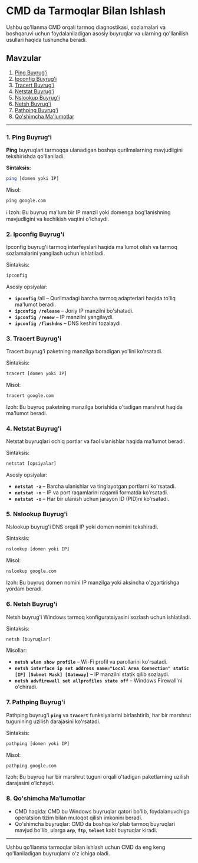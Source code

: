 # CMD da Tarmoqlar Bilan Ishlash

Ushbu qo'llanma CMD orqali tarmoq diagnostikasi, sozlamalari va boshqaruvi uchun foydalaniladigan asosiy buyruqlar va ularning qo'llanilish usullari haqida tushuncha beradi.

## Mavzular

1. [Ping Buyrug'i](#ping-buyrug-i)
2. [Ipconfig Buyrug'i](#ipconfig-buyrug-i)
3. [Tracert Buyrug'i](#tracert-buyrug-i)
4. [Netstat Buyrug'i](#netstat-buyrug-i)
5. [Nslookup Buyrug'i](#nslookup-buyrug-i)
6. [Netsh Buyrug'i](#netsh-buyrug-i)
7. [Pathping Buyrug'i](#pathping-buyrug-i)
8. [Qo'shimcha Ma'lumotlar](#qo-shimcha-ma-lumotlar)

---
### 1. Ping Buyrug'i

**Ping** buyruqlari tarmoqqa ulanadigan boshqa qurilmalarning mavjudligini tekshirishda qo'llaniladi.

**Sintaksis:**
```bash
ping [domen yoki IP]
```
Misol:
```cmd
ping google.com
```
ℹ Izoh: Bu buyruq ma'lum bir IP manzil yoki domenga bog'lanishning mavjudligini va kechikish vaqtini o'lchaydi.

### 2. Ipconfig Buyrug'i
Ipconfig buyrug'i tarmoq interfeyslari haqida ma'lumot olish va tarmoq sozlamalarini yangilash uchun ishlatiladi.

Sintaksis:

```cmd
ipconfig
```
Asosiy opsiyalar:
 - **`ipconfig`** /all – Qurilmadagi barcha tarmoq adapterlari haqida to'liq ma'lumot beradi.
 - **`ipconfig /release`** – Joriy IP manzilni bo'shatadi.
 - **`ipconfig /renew`** – IP manzilni yangilaydi.
 - **`ipconfig /flushdns`** – DNS keshini tozalaydi.
### 3. Tracert Buyrug'i
Tracert buyrug'i paketning manzilga boradigan yo'lini ko'rsatadi.

Sintaksis:

```cmd
tracert [domen yoki IP]
```
Misol:

```cmd
tracert google.com
```
Izoh: Bu buyruq paketning manzilga borishida o'tadigan marshrut haqida ma'lumot beradi.

### 4. Netstat Buyrug'i
Netstat buyruqlari ochiq portlar va faol ulanishlar haqida ma'lumot beradi.

Sintaksis:

```cmd
netstat [opsiyalar]
```
Asosiy opsiyalar:
 - **`netstat -a`** – Barcha ulanishlar va tinglayotgan portlarni ko'rsatadi.
 - **`netstat -n`** – IP va port raqamlarini raqamli formatda ko'rsatadi.
 - **`netstat -o`** – Har bir ulanish uchun jarayon ID (PID)ni ko'rsatadi.
### 5. Nslookup Buyrug'i
Nslookup buyrug'i DNS orqali IP yoki domen nomini tekshiradi.

Sintaksis:

```cmd
nslookup [domen yoki IP]
```
Misol:

```cmd
nslookup google.com
```
Izoh: Bu buyruq domen nomini IP manzilga yoki aksincha o'zgartirishga yordam beradi.

### 6. Netsh Buyrug'i
Netsh buyrug'i Windows tarmoq konfiguratsiyasini sozlash uchun ishlatiladi.

Sintaksis:

```cmd
netsh [buyruqlar]
```
Misollar:
 - **`netsh wlan show profile`** – Wi-Fi profil va parollarini ko'rsatadi.
 - **`netsh interface ip set address name="Local Area Connection" static [IP] [Subnet Mask] [Gateway]`** – IP manzilni statik qilib sozlaydi.
 - **`netsh advfirewall set allprofiles state off`** – Windows Firewall'ni o'chiradi.
### 7. Pathping Buyrug'i
Pathping buyrug'i **`ping`** va **`tracert`** funksiyalarini birlashtirib, har bir marshrut tugunining uzilish darajasini ko'rsatadi.

Sintaksis:

```cmd
pathping [domen yoki IP]
```
Misol:

```cmd
pathping google.com
```
Izoh: Bu buyruq har bir marshrut tuguni orqali o'tadigan paketlarning uzilish darajasini o'lchaydi.

### 8. Qo'shimcha Ma'lumotlar
 - CMD haqida: CMD bu Windows buyruqlar qatori bo'lib, foydalanuvchiga operatsion tizim bilan muloqot qilish imkonini beradi.
 - Qo'shimcha buyruqlar: CMD da boshqa ko'plab tarmoq buyruqlari mavjud bo'lib, ularga **`arp`**, **`ftp`**, **`telnet`** kabi buyruqlar kiradi.

---
Ushbu qo'llanma tarmoqlar bilan ishlash uchun CMD da eng keng qo'llaniladigan buyruqlarni o'z ichiga oladi.
